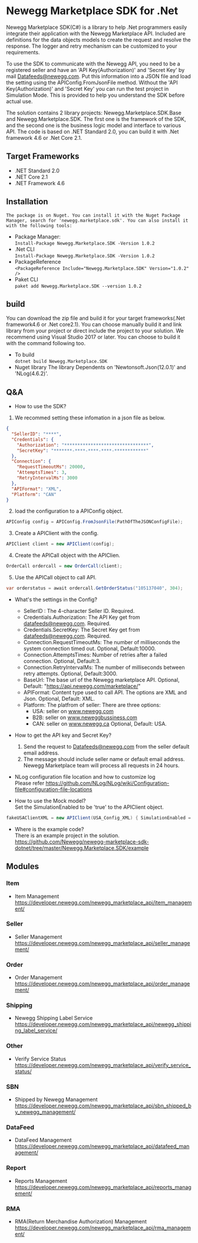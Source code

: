 # Newegg Marketplace SDK for .Net

Newegg Marketplace SDK(C#) is a library to help .Net programmers easily integrate their application with the Newegg Marketplace API.  Included are definitions for the data objects models to create the request and resolve the response. The logger and retry mechanism can be customized to your requirements.

To use the SDK to communicate with the Newegg API, you need to be a registered seller and have an 'API Key(Authorization)' and 'Secret Key' by mail Datafeeds@newegg.com. Put this information into a JSON file and load the setting using the APIConfig.FromJsonFile method. Without the 'API Key(Authorization)' and 'Secret Key' you can run the test project in Simulation Mode. This is provided to help you understand the SDK before actual use.

The solution contains 2 library projects: Newegg.Marketplace.SDK.Base and Newegg.Marketplace.SDK. The first one is the framework of the SDK, and the second one is the business logic model and interface to various API. The code is based on .NET Standard 2.0, you can build it with .Net framework 4.6 or .Net Core 2.1.


## Target Frameworks  
* .NET Standard 2.0 
* .NET Core 2.1 
* .NET Framework 4.6  

## Installation  
    The package is on Nuget. You can install it with the Nuget Package Manager, search for 'newegg.marketplace.sdk'. You can also install it with the following tools:    
- Package Manager:  
    `Install-Package Newegg.Marketplace.SDK -Version 1.0.2`    
- .Net CLI       
    `Install-Package Newegg.Marketplace.SDK -Version 1.0.2`    
- PackageReference  
    `<PackageReference Include="Newegg.Marketplace.SDK" Version="1.0.2" />`    
- Paket CLI  
    `paket add Newegg.Marketplace.SDK --version 1.0.2`


## build

You can download the zip file and build it for your target frameworks(.Net framework4.6 or .Net core2.1).
You can choose manually build it and link library from your project or direct include the project to your solution.
We recommend using Visual Studio 2017 or later. You can choose to build it with the command following too.
- To build  
    `dotnet build Newegg.Marketplace.SDK`    
- Nuget library
    The library Dependents on 'Newtonsoft.Json(12.0.1)' and 'NLog(4.6.2)'.
    

## Q&A
- How to use the SDK?
1. We recommed setting these infomation in a json file as below. 
```json
{    
  "SellerID": "****",
  "Credentials": {
    "Authorization": "********************************",
    "SecretKey": "*******-****-****-****-************"
  },
  "Connection": {
    "RequestTimeoutMs": 20000,
    "AttemptsTimes": 3,
    "RetryIntervalMs": 3000
  },
  "APIFormat": "XML",
  "Platform": "CAN"
}
```

2. load the configuration to a APIConfig object.
```csharp
APIConfig config = APIConfig.FromJsonFile(PathOfTheJSONConfigFile);
```
3. Create a APIClient with the config.
```csharp
APIClient client = new APIClient(config);
```
4. Create the APICall object with the APIClien.
```csharp
OrderCall ordercall = new OrderCall(client);
```
5. Use the APICall object to call API.
```csharp
var orderstatus = await ordercall.GetOrderStatus("105137040", 304);
```    

- What's the settings in the Config?
    * SellerID :  The 4-character Seller ID. Required.
    * Credentials.Authorization: The API Key get from datafeeds@newegg.com. Required.
    * Credentials.SecretKey: The Secret Key get from datafeeds@newegg.com. Required.
    * Connection.RequestTimeoutMs: The number of milliseconds the system connection timed out. Optional, Default:10000.
    * Connection.AttemptsTimes: Number of retries after a failed connection. Optional, Default:3.
    * Connection.RetryIntervalMs: The number of milliseconds between retry attempts. Optional, Default:3000.
    * BaseUrl: The base url of the Newegg marketplace API. Optional, Default: "https://api.newegg.com/marketplace/"
    * APIFormat: Content type used to call API.  The options are XML and Json. Optional, Default: XML.
    * Platform: The platfrom of seller: There are three options: 
        * USA: seller on www.newegg.com
        * B2B: seller on www.neweggbussiness.com
        * CAN: seller on www.newegg.ca
     Optional, Default: USA.
    
    

- How to get the API key and Secret Key?
    1. Send the request to Datafeeds@newegg.com from the seller default email address.
    2. The message should include seller name or default email address.
    Newegg Marketplace team will process all requests in 24 hours.  

- NLog configuration file location and how to customize log  
    Please refer https://github.com/NLog/NLog/wiki/Configuration-file#configuration-file-locations

- How to use the Mock model?  
    Set the SimulationEnabled to be 'true' to the APIClient object.
```csharp
fakeUSAClientXML = new APIClient(USA_Config_XML) { SimulationEnabled = true };
```

- Where is the example code?   
    There is an example project in the solution.  
    https://github.com/Newegg/newegg-marketplace-sdk-dotnet/tree/master/Newegg.Marketplace.SDK/example  

## Modules

### Item
- Item Management  
    https://developer.newegg.com/newegg_marketplace_api/item_management/

### Seller
- Seller Management  
    https://developer.newegg.com/newegg_marketplace_api/seller_management/

### Order
- Order Management  
    https://developer.newegg.com/newegg_marketplace_api/order_management/
    
### Shipping
- Newegg Shipping Label Service  
    https://developer.newegg.com/newegg_marketplace_api/newegg_shipping_label_service/

### Other
- Verify Service Status  
    https://developer.newegg.com/newegg_marketplace_api/verify_service_status/

### SBN
- Shipped by Newegg Management  
    https://developer.newegg.com/newegg_marketplace_api/sbn_shipped_by_newegg_management/
    
### DataFeed
- DataFeed Management  
    https://developer.newegg.com/newegg_marketplace_api/datafeed_management/

### Report
- Reports Management  
    https://developer.newegg.com/newegg_marketplace_api/reports_management/

### RMA
- RMA(Return Merchandise Authorization) Management  
    https://developer.newegg.com/newegg_marketplace_api/rma_management/
